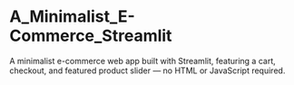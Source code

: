 # A_Minimalist_E-Commerce_Streamlit
A minimalist e-commerce web app built with Streamlit, featuring a cart, checkout, and featured product slider — no HTML or JavaScript required.
